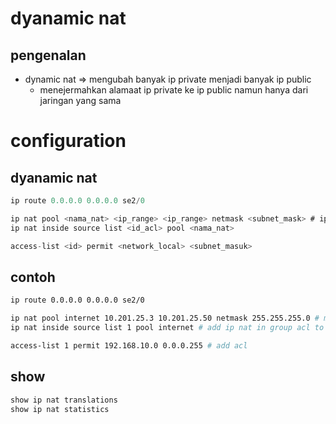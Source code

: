 # dyanamic nat
## pengenalan
- dynamic nat => mengubah banyak ip private menjadi banyak ip public
    - menejermahkan alamaat ip private ke ip public namun hanya dari jaringan yang sama

# configuration
## dyanamic nat
```js
ip route 0.0.0.0 0.0.0.0 se2/0

ip nat pool <nama_nat> <ip_range> <ip_range> netmask <subnet_mask> # ip pub
ip nat inside source list <id_acl> pool <nama_nat>

access-list <id> permit <network_local> <subnet_masuk>
```

## contoh
```bash
ip route 0.0.0.0 0.0.0.0 se2/0

ip nat pool internet 10.201.25.3 10.201.25.50 netmask 255.255.255.0 # masukan ip yang akan di translasikan
ip nat inside source list 1 pool internet # add ip nat in group acl to pool internet

access-list 1 permit 192.168.10.0 0.0.0.255 # add acl
```

## show
```sh
show ip nat translations
show ip nat statistics
```